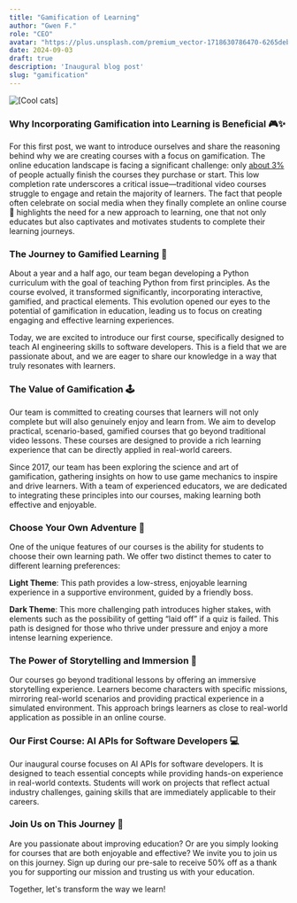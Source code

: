 ```yaml
---
title: "Gamification of Learning"
author: "Gwen F."
role: "CEO"
avatar: "https://plus.unsplash.com/premium_vector-1718630786470-6265deb1ea90?q=80&w=3560&auto=format&fit=crop&ixlib=rb-4.0.3&ixid=M3wxMjA3fDB8MHxwaG90by1wYWdlfHx8fGVufDB8fHx8fA%3D%3D"
date: 2024-09-03
draft: true
description: 'Inaugural blog post'
slug: "gamification"
---
```


![[Cool cats]](gamification.jpg)

### Why Incorporating Gamification into Learning is Beneficial 🎮✨

For this first post, we want to introduce ourselves and share the reasoning behind why we are creating courses with a focus on gamification. The online education landscape is facing a significant challenge: only [about 3%](https://www.insidehighered.com/digital-learning/article/2019/01/16/study-offers-data-show-moocs-didnt-achieve-their-goals) of people actually finish the courses they purchase or start. This low completion rate underscores a critical issue—traditional video courses struggle to engage and retain the majority of learners. The fact that people often celebrate on social media when they finally complete an online course 🎉 highlights the need for a new approach to learning, one that not only educates but also captivates and motivates students to complete their learning journeys.

### The Journey to Gamified Learning 🚀

About a year and a half ago, our team began developing a Python curriculum with the goal of teaching Python from first principles. As the course evolved, it transformed significantly, incorporating interactive, gamified, and practical elements. This evolution opened our eyes to the potential of gamification in education, leading us to focus on creating engaging and effective learning experiences.

Today, we are excited to introduce our first course, specifically designed to teach AI engineering skills to software developers. This is a field that we are passionate about, and we are eager to share our knowledge in a way that truly resonates with learners.

### The Value of Gamification 🕹️

Our team is committed to creating courses that learners will not only complete but will also genuinely enjoy and learn from. We aim to develop practical, scenario-based, gamified courses that go beyond traditional video lessons. These courses are designed to provide a rich learning experience that can be directly applied in real-world careers.

Since 2017, our team has been exploring the science and art of gamification, gathering insights on how to use game mechanics to inspire and drive learners. With a team of experienced educators, we are dedicated to integrating these principles into our courses, making learning both effective and enjoyable.

### Choose Your Own Adventure 🎯

One of the unique features of our courses is the ability for students to choose their own learning path. We offer two distinct themes to cater to different learning preferences:

**Light Theme**: This path provides a low-stress, enjoyable learning experience in a supportive environment, guided by a friendly boss.

**Dark Theme**: This more challenging path introduces higher stakes, with elements such as the possibility of getting “laid off” if a quiz is failed. This path is designed for those who thrive under pressure and enjoy a more intense learning experience.

### The Power of Storytelling and Immersion 🎥

Our courses go beyond traditional lessons by offering an immersive storytelling experience. Learners become characters with specific missions, mirroring real-world scenarios and providing practical experience in a simulated environment. This approach brings learners as close to real-world application as possible in an online course.

### Our First Course: AI APIs for Software Developers 💻

Our inaugural course focuses on AI APIs for software developers. It is designed to teach essential concepts while providing hands-on experience in real-world contexts. Students will work on projects that reflect actual industry challenges, gaining skills that are immediately applicable to their careers.

### Join Us on This Journey 🌟

Are you passionate about improving education? Or are you simply looking for courses that are both enjoyable and effective? We invite you to join us on this journey. Sign up during our pre-sale to receive 50% off as a thank you for supporting our mission and trusting us with your education.

Together, let's transform the way we learn!
